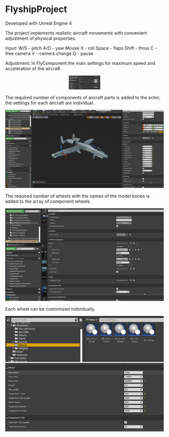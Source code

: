 # FlyshipProject
Developed with Unreal Engine 4

The project implements realistic aircraft movements with convenient adjustment of physical properties.

Input:
W/S - pitch
A/D - yaw
Mouse X - roll
Space - flaps
Shift - thrus
C - free camera
V - camera change
Q - pause

Adjustment:
In FlyComponent the main settings for maximum speed and acceleration of the aircraft. 

<div id="header" align="center">
  <img src="photos/FlyComponentSettings.png" width="100"/>
</div>

The required number of components of aircraft parts is added to the actor; the settings for each aircraft are individual.

<div id="header" align="center">
  <img src="/Photos/SurfaceWind.png""/>
</div>

The required number of wheels with the names of the model bones is added to the array of component wheels.

<div id="header" align="center">
  <img src="/Photos/Wheels.png""/>
</div>

Each wheel can be customized individually.

<div id="header" align="center">
  <img src="/Photos/Wheels_1.png""/>
</div>
<div id="header" align="center">
  <img src="/Photos/Wheels_2.png""/>
</div>

